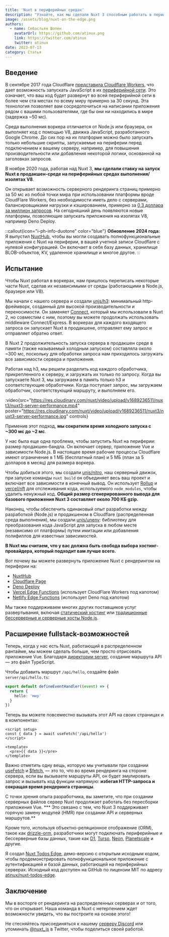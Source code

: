 ```yaml
---
title: 'Nuxt в периферийных средах'
description: "Узнайте, как мы сделали Nuxt 3 способным работать в периферийных средах выполнения, чтобы обеспечить рендеринг на стороне сервера рядом с вашими пользователями."
image: /assets/blog/nuxt-on-the-edge.png
authors:
  - name: Себастьян Шопен
    avatarUrl: https://github.com/atinux.png
    link: https://twitter.com/atinux
    twitter: atinux
date: 2023-07-13
category: Статья
---
```


## Введение

В сентябре 2017 года Cloudflare [представила Cloudflare Workers](https://blog.cloudflare.com/introducing-cloudflare-workers/), что дает возможность запускать JavaScript в их [периферийной сети](https://www.cloudflare.com/network/). Это означает, что ваш код будет развернут во всей периферийной сети в более чем ста местах по всему миру примерно за 30 секунд. Эта технология позволяет вам сосредоточиться на написании приложения рядом с вашими пользователями, где бы они ни находились в мире (задержка ~50 мс).

Среда выполнения воркера отличается от Node.js или браузера, он выполняет код с помощью V8, движка JavaScript, разработанного Google Chrome. До сих пор на их платформе можно было запускать только небольшие скрипты, запускаемые на периферии перед подключением к вашему серверу, например, для повышения производительности или добавления некоторой логики, основанной на заголовках запросов.

В ноябре 2020 года, работая над Nuxt 3, **мы сделали ставку на запуск Nuxt в продакшен-среде на периферийных средах выполнения/изолятах V8**.

Он открывает возможность серверного рендеринга страниц примерно за 50 мс из любой точки мира при использовании платформы вроде CloudFlare Workers, без необходимости иметь дело с серверами, балансировщиками нагрузки и кэшированием, примерно за [0,3 доллара за миллион запросов](https://developers.cloudflare.com/workers/platform/pricing/). На сегодняшний день появляются новые платформы, позволяющие запускать приложения на изолятах V8, например Deno Deploy.

::callout{icon="i-ph-info-duotone" color="blue"}
**Обновление 2024 года:** Я выпустил [NuxtHub](https://hub.nuxt.com), чтобы вы могли создавать полнофункциональные приложения с Nuxt на периферии, в вашей учетной записи Cloudflare с нулевой конфигурацией. Он включает в себя базу данных, хранилище BLOB-объектов, KV, удаленное хранилище и многое другое.
::

## Испытание

Чтобы Nuxt работал в воркерах, нам пришлось переписать некоторые части Nuxt, сделав их независимыми от среды (работающими в Node.js, браузере или V8).

Мы начали с нашего сервера и создали [unjs/h3](http://github.com/unjs/h3): минимальный http-фреймворк, созданный для высокой производительности и переносимости. Он заменяет [Connect](https://github.com/senchalabs/connect), который мы использовали в Nuxt 2, но совместим с ним, поэтому вы можете продолжать использовать middleware Connect/Express. В воркерах для каждого входящего запроса он запускает Nuxt в продакшене, отправляет ему запрос и отправляет обратно ответ.

В Nuxt 2 продолжительность запуска сервера в продакшен среде в памяти (также называемый холодным запуском) составляла около ~300 мс, поскольку для обработки запроса нам приходилось загружать все зависимости сервера и приложения.

Работая над h3, мы решили разделить код каждого обработчика, прикрепленного к серверу, и загружать их только по запросу. Когда вы запускаете Nuxt 3, мы загружаем в память только h3 и соответствующие обработчики. Когда поступает запрос, мы загружаем обработчик, соответствующий маршруту, и выполняем его.

:video{src="https://res.cloudinary.com/nuxt/video/upload/v1689236511/nuxt3/nuxt3-server-performance.mp4" poster="https://res.cloudinary.com/nuxt/video/upload/v1689236511/nuxt3/nuxt3-server-performance.jpg" controls}

Применив этот подход, **мы сократили время холодного запуска с ~300 мс до ~2 мс**.

У нас была еще одна проблема, чтобы запустить Nuxt на периферии: размер продакшен-бандла. Он включает сервер, приложение Vue и зависимости Node.js. В настоящее время рабочие процессы Cloudflare имеют ограничение в 1 МБ (бесплатный план) и 5 ​​МБ (план за 5 долларов в месяц) для размера воркера.

Чтобы добиться этого, мы создали [unjs/nitro](https://nitro.unjs.io/), наш серверный движок, при запуске команды `nuxt build` он объединяет весь ваш проект и включает все зависимости в конечный вывод. Он использует [Rollup](https://rollupjs.org/) и [vercel/nft](https://github.com/vercel/nft) для отслеживания кода, используемого `node_modules`, чтобы удалить ненужный код. **Общий размер сгенерированного вывода для базового приложения Nuxt 3 составляет около 700 КБ gzip.**

Наконец, чтобы обеспечить одинаковый опыт разработки между разработкой (Node.js) и продакшеном в Cloudflare (распределенная среда выполнения), мы создали [unjs/unenv](https://github.com/unjs/unenv): библиотеку для преобразования кода JavaScript для запуска в любом месте (независимо от платформы) путем имитации или добавления полифиллов для известных зависимостей.

**В Nuxt мы считаем, что у вас должна быть свобода выбора хостинг-провайдера, который подходит вам лучше всего.**

Вот почему вы можете развернуть приложение Nuxt с рендерингом на периферии на:
- [NuxtHub](https://hub.nuxt.com)
- [Cloudflare Page](https://nitro.unjs.io/deploy/providers/cloudflare#cloudflare-pages)
- [Deno Deploy](https://nitro.unjs.io/deploy/providers/deno-deploy)
- [Vercel Edge Functions](https://nitro.unjs.io/deploy/providers/vercel#vercel-edge-functions) (использует CloudFlare Workers под капотом)
- [Netlify Edge Functions](https://nitro.unjs.io/deploy/providers/netlify#netlify-edge-functions) (использует Deno под капотом)

Мы также поддерживаем многих других поставщиков услуг развертывания, включая [статический хостинг](/docs/getting-started/deployment#static-hosting) или [традиционные бессерверные и серверные хосты Node.js](/docs/getting-started/deployment#nodejs-server).

## Расширение fullstack-возможностей

Теперь, когда у нас есть Nuxt, работающий в распределенном рантайме, мы можем сделать больше, чем просто отрисовать приложение Vue. Благодаря [директории server](/docs/guide/directory-structure/server), создание маршрута API — это файл TypeScript.

Чтобы добавить маршрут `/api/hello`, создайте файл `server/api/hello.ts`:

```ts [server/api/hello.ts]
export default defineEventHandler((event) => {
  return {
    hello: 'мир'
  }
})
```

Теперь вы можете повсеместно вызывать этот API на своих страницах и в компонентах:


```vue [pages/index.vue]
<script setup>
const { data } = await useFetch('/api/hello')
</script>

<template>
  <pre>{{ data }}</pre>
</template>
```

Важно отметить одну вещь, которую мы учитывали при создании [useFetch](/docs/api/composables/use-fetch) и [$fetch](/docs/api/utils/dollarfetch), — это то, что во время рендеринга на стороне сервера, если вы вызываете маршруты API, он будет эмулировать запрос и вызывать код функции напрямую: **избегая HTTP-запроса и сокращая время рендеринга страницы**.

С точки зрения опыта разработчика, вы заметите, что при создании серверных файлов сервер Nuxt продолжает работать без пересборки приложения Vue. *** Это связано с тем, что Nuxt 3 поддерживает горячую замену модулей (HMR) при создании API и серверных маршрутов.**

Кроме того, используя объектно-реляционное отображение (ORM), такое как [drizzle-orm](https://orm.drizzle.team/), разработчики могут подключать периферийные и бессерверные базы данных, такие как [D1](https://developers.cloudflare.com/d1/), [Turso](https://turso.tech/), [Neon](https://neon.tech), [Planetscale](https://planetscale.com/) и другие.

Я создал [Nuxt Todos Edge](https://nuxt-todos-edge.pages.dev/), демо-версию с открытым исходным кодом, чтобы продемонстрировать полнофункциональное приложение с аутентификацией и базой данных, работающей на периферийных серверах. Исходный код доступен на GitHub по лицензии MIT по адресу [atinux/nuxt-todos-edge](https://github.com/atinux/nuxt-todos-edge).

## Заключение

Мы в восторге от рендеринга на распределенных серверах и от того, что он открывает. Наша команда в Nuxt с нетерпением ждет возможности увидеть, что вы построите на основе этого!

Не стесняйтесь присоединяться к нашему [серверу Discord](https://discord.com/invite/nuxt) или упоминать [@nuxt_js](https://twitter.com/nuxt_js) в Twitter, чтобы поделиться своей работой.
